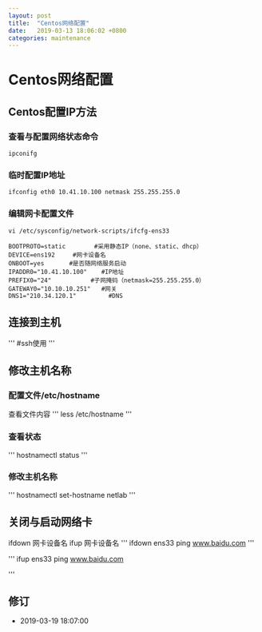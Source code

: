 ```yaml
---
layout: post
title:  "Centos网络配置"
date:   2019-03-13 18:06:02 +0800
categories: maintenance
---
```




# Centos网络配置

## Centos配置IP方法


### 查看与配置网络状态命令

```
ipconifg   
```
### 临时配置IP地址
```
ifconfig eth0 10.41.10.100 netmask 255.255.255.0  
```
### 编辑网卡配置文件
```
vi /etc/sysconfig/network-scripts/ifcfg-ens33  
```

```
BOOTPROTO=static        #采用静态IP（none、static、dhcp）
DEVICE=ens192     #网卡设备名
ONBOOT=yes       #是否随网络服务启动
IPADDR0="10.41.10.100"    #IP地址
PREFIX0="24"           #子网掩码（netmask=255.255.255.0）
GATEWAY0="10.10.10.251"   #网关
DNS1="210.34.120.1"         #DNS
```

## 连接到主机

'''
#ssh使用
'''

## 修改主机名称

### 配置文件/etc/hostname
查看文件内容
'''
less /etc/hostname
'''

### 查看状态 
'''
hostnamectl status 
'''
### 修改主机名称
'''
hostnamectl set-hostname netlab
'''

## 关闭与启动网络卡
ifdown 网卡设备名 ifup 网卡设备名
'''
ifdown ens33
ping www.baidu.com
'''

'''
ifup ens33
ping www.baidu.com

'''


## 修订  
- 2019-03-19 18:07:00
